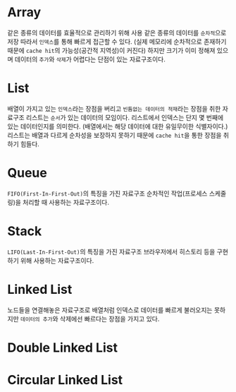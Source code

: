 # Array

같은 종류의 데이터를 효율적으로 관리하기 위해 사용
같은 종류의 데이터를 `순차적`으로 저장
따라서 `인덱스`를 통해 빠르게 접근할 수 있다. (실제 메모리에 순차적으로 존재하기 때문에 `cache hit`의 가능성(공간적 지역성)이 커진다)
하지만 크기가 이미 정해져 있으며 데이터의 `추가`와 `삭제`가 어렵다는 단점이 있는 자료구조이다.

# List

배열이 가지고 있는 `인덱스`라는 장점을 버리고 `빈틈없는 데이터의 적재`라는 장점을 취한 자료구조
리스트는 `순서`가 있는 데이터의 모임이다.
리스트에서 인덱스는 단지 몇 번째에 있는 데이터인지를 의미한다. (배열에서는 해당 데이터에 대한 유일무이한 식별자이다.)
리스트는 배열과 다르게 순차성을 보장하지 못하기 때문에 `cache hit`을 통한 장점을 취하기 힘들다.

# Queue

`FIFO(First-In-First-Out)`의 특징을 가진 자료구조
순차적인 작업(프로세스 스케줄링)을 처리할 때 사용하는 자료구조이다.

# Stack
`LIFO(Last-In-First-Out)`의 특징을 가진 자료구조
브라우저에서 히스토리 등을 구현하기 위해 사용하는 자료구조이다.

# Linked List

노드들을 연결해놓은 자료구조로 배열처럼 인덱스로 데이터를 빠르게 불러오지는 못하지만 `데이터의 추가`와 삭제에선 빠르다는 장점을 가지고 있다.

# Double Linked List

# Circular Linked List